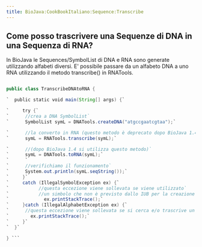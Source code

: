 ```yaml
---
title: BioJava:CookBookItaliano:Sequence:Transcribe
---
```


Come posso trascrivere una Sequenze di DNA in una Sequenza di RNA?
------------------------------------------------------------------

In BioJava le Sequences/SymbolList di DNA e RNA sono generate
utilizzando alfabeti diversi. E' possibile passare da un alfabeto DNA a
uno RNA utilizzando il metodo transcribe() in RNATools.

```java import org.biojava.bio.symbol.\*; import org.biojava.bio.seq.\*;

public class TranscribeDNAtoRNA {

`  public static void main(String[] args) {`

`     try {`  
`      //crea a DNA SymbolList`  
`      SymbolList symL = DNATools.createDNA("atgccgaatcgtaa");`

`      //la converto in RNA (questo metodo è deprecato dopo BioJava 1.4)`  
`      symL = RNATools.transcribe(symL);`

`      //(dopo BioJava 1.4 si utilizza questo metodo)`  
`      symL = DNATools.toRNA(symL);`  
`      `  
`      //verifichiamo il funzionamento`  
`      System.out.println(symL.seqString());`  
`     }`  
`     catch (IllegalSymbolException ex) {`  
`           //questa eccezione viene sollevata se viene utilizzato`  
`           //un simbolo che non è previsto dallo IUB per la creazione del DNA`  
`             ex.printStackTrace();`  
`     }catch (IllegalAlphabetException ex) {`  
`      //questa eccezione viene sollevata se si cerca e/o trascrive un non DNA SymbolList`  
`        ex.printStackTrace();`  
`     }`  
`  }`

} ```
